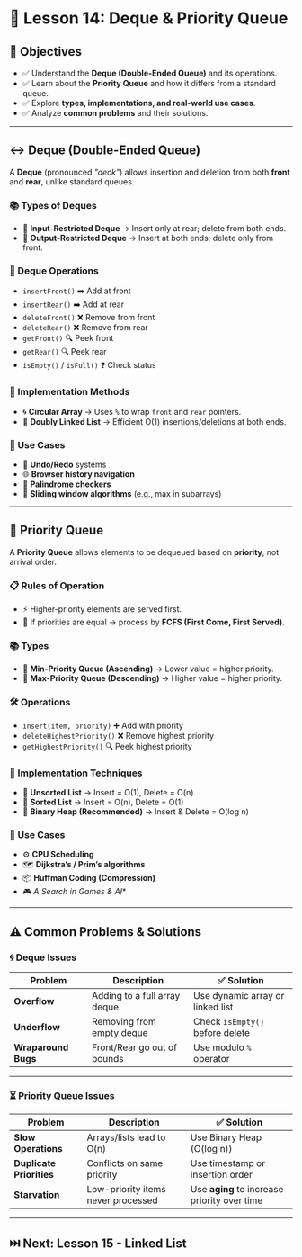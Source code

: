 

# 📘 Lesson 14: **Deque & Priority Queue**



## 🎯 Objectives

* ✅ Understand the **Deque (Double-Ended Queue)** and its operations.
* ✅ Learn about the **Priority Queue** and how it differs from a standard queue.
* ✅ Explore **types, implementations, and real-world use cases**.
* ✅ Analyze **common problems** and their solutions.

---

## ↔️ Deque (Double-Ended Queue)

A **Deque** (pronounced *"deck"*) allows insertion and deletion from both **front** and **rear**, unlike standard queues.

### 📚 Types of Deques

* 🔹 **Input-Restricted Deque** → Insert only at rear; delete from both ends.
* 🔹 **Output-Restricted Deque** → Insert at both ends; delete only from front.

### 🔧 Deque Operations

* `insertFront()` ➡️ Add at front
* `insertRear()` ➡️ Add at rear
* `deleteFront()` ❌ Remove from front
* `deleteRear()` ❌ Remove from rear
* `getFront()` 🔍 Peek front
* `getRear()` 🔍 Peek rear
* `isEmpty()` / `isFull()` ❓ Check status

### 🧰 Implementation Methods

* 🌀 **Circular Array** → Uses `%` to wrap `front` and `rear` pointers.
* 🔗 **Doubly Linked List** → Efficient O(1) insertions/deletions at both ends.

### 📌 Use Cases

* 🔄 **Undo/Redo** systems
* 🌐 **Browser history navigation**
* 🔁 **Palindrome checkers**
* 🧮 **Sliding window algorithms** (e.g., max in subarrays)

---

## 🥇 Priority Queue

A **Priority Queue** allows elements to be dequeued based on **priority**, not arrival order.

### 📋 Rules of Operation

* ⚡ Higher-priority elements are served first.
* 📌 If priorities are equal → process by **FCFS (First Come, First Served)**.

### 📚 Types

* 🔽 **Min-Priority Queue (Ascending)** → Lower value = higher priority.
* 🔼 **Max-Priority Queue (Descending)** → Higher value = higher priority.

### 🛠️ Operations

* `insert(item, priority)` ➕ Add with priority
* `deleteHighestPriority()` ❌ Remove highest priority
* `getHighestPriority()` 🔍 Peek highest priority

### 🧰 Implementation Techniques

* 📂 **Unsorted List** → Insert = O(1), Delete = O(n)
* 📑 **Sorted List** → Insert = O(n), Delete = O(1)
* 🌲 **Binary Heap (Recommended)** → Insert & Delete = O(log n)

### 📌 Use Cases

* ⚙️ **CPU Scheduling**
* 🗺️ **Dijkstra’s / Prim’s algorithms**
* 📦 **Huffman Coding (Compression)**
* 🎮 **A* Search in Games & AI*\*

---

## ⚠️ Common Problems & Solutions

### 🌀 Deque Issues

| Problem             | Description                  | ✅ Solution                       |
| ------------------- | ---------------------------- | -------------------------------- |
| **Overflow**        | Adding to a full array deque | Use dynamic array or linked list |
| **Underflow**       | Removing from empty deque    | Check `isEmpty()` before delete  |
| **Wraparound Bugs** | Front/Rear go out of bounds  | Use modulo `%` operator          |

---

### ⏳ Priority Queue Issues

| Problem                  | Description                        | ✅ Solution                                   |
| ------------------------ | ---------------------------------- | -------------------------------------------- |
| **Slow Operations**      | Arrays/lists lead to O(n)          | Use Binary Heap (O(log n))                   |
| **Duplicate Priorities** | Conflicts on same priority         | Use timestamp or insertion order             |
| **Starvation**           | Low-priority items never processed | Use **aging** to increase priority over time |

---

## ⏭️ Next: **Lesson 15 - Linked List**

